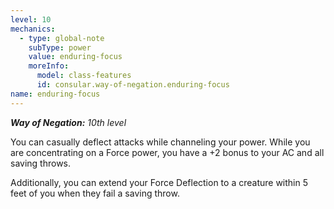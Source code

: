 ```yaml
---
level: 10
mechanics:
  - type: global-note
    subType: power
    value: enduring-focus
    moreInfo:
      model: class-features
      id: consular.way-of-negation.enduring-focus
name: enduring-focus
---
```

_**Way of Negation:** 10th level_
You can casually deflect attacks while channeling your power. While you are concentrating on a Force power, you have a +2 bonus to your AC and all saving throws.
Additionally, you can extend your Force Deflection to a creature within 5 feet of you when they fail a saving throw.